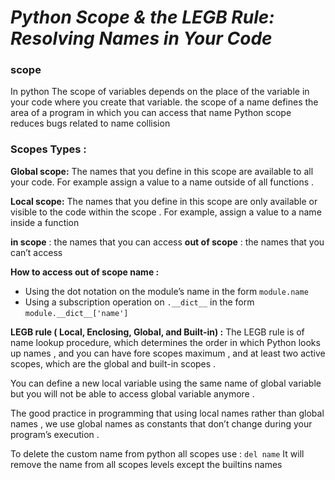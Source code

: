 # *Python Scope & the LEGB Rule: Resolving Names in Your Code*

### scope

In python The scope of variables depends on the place of the variable in your code where you create that variable.
the scope of a name defines the area of a program in which you can access that name
Python scope reduces bugs related to name collision

### Scopes Types :
**Global scope:** The names that you define in this scope are available to all your code. For example assign a value to a name outside of all functions .

**Local scope:** The names that you define in this scope are only available or visible to the code within the scope . For example, assign a value to a name inside a function

**in scope** : the names that you can access 
**out of scope** : the names that you can’t access

**How to access out of scope name :**
- Using the dot notation on the module’s name in the form `module.name`
- Using a subscription operation on `.__dict__` in the form `module.__dict__['name']`

**LEGB rule ( Local, Enclosing, Global, and Built-in)  :**
The LEGB rule is of name lookup procedure, which determines the order in which Python looks up names ,
 and you can have fore scopes maximum , and  at least two active scopes, which are the global and built-in scopes .

You can define a new local variable using the same name of global variable  but you will not be able to access global variable anymore .

The good practice in programming that using local names rather than global names , we use global names as constants that don’t change during your program’s execution .

To delete the custom name from python all scopes use :
`del name`
It will remove the name from all scopes levels except the builtins names
